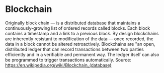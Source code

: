 # Blockchain

Originally block chain — is a distributed database that maintains a
continuously-growing list of ordered records called blocks. Each block
contains a timestamp and a link to a previous block. By design blockchains are
inherently resistant to modification of the data — once recorded, the data in
a block cannot be altered retroactively. Blockchains are "an open, distributed
ledger that can record transactions between two parties efficiently and in a
verifiable and permanent way. The ledger itself can also be programmed to
trigger transactions automatically.
Source: https://en.wikipedia.org/wiki/Blockchain_(database)

